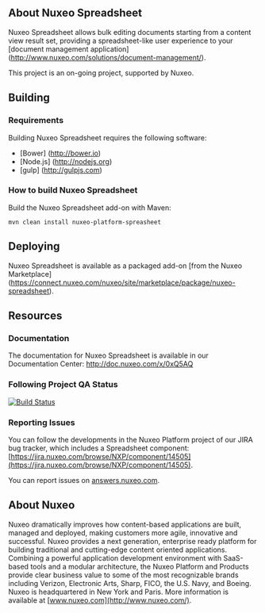 ## About Nuxeo Spreadsheet
Nuxeo Spreadsheet allows bulk editing documents starting from a content view result set, providing a spreadsheet-like user experience to your [document management application] (http://www.nuxeo.com/solutions/document-management/).

This project is an on-going project, supported by Nuxeo.

## Building
### Requirements
Building Nuxeo Spreadsheet requires the following software:
- [Bower] (http://bower.io)
- [Node.js] (http://nodejs.org)
- [gulp] (http://gulpjs.com)

### How to build Nuxeo Spreadsheet
Build the Nuxeo Spreadsheet add-on with Maven:
```
mvn clean install nuxeo-platform-spreasheet
```

## Deploying
Nuxeo Spreadsheet is available as a packaged add-on [from the Nuxeo Marketplace] (https://connect.nuxeo.com/nuxeo/site/marketplace/package/nuxeo-spreadsheet).

## Resources
### Documentation
The documentation for Nuxeo Spreadsheet is available in our Documentation Center: http://doc.nuxeo.com/x/0xQ5AQ

### Following Project QA Status

[![Build Status](https://qa.nuxeo.org/jenkins/buildStatus/icon?job=master/addons_nuxeo-platform-spreadsheet-master)](https://qa.nuxeo.org/jenkins/job/master/job/addons_nuxeo-platform-spreadsheet-master/)

### Reporting Issues
You can follow the developments in the Nuxeo Platform project of our JIRA bug tracker, which includes a Spreadsheet component: [https://jira.nuxeo.com/browse/NXP/component/14505](https://jira.nuxeo.com/browse/NXP/component/14505).

You can report issues on [answers.nuxeo.com](http://answers.nuxeo.com).

## About Nuxeo
Nuxeo dramatically improves how content-based applications are built, managed and deployed, making customers more agile, innovative and successful. Nuxeo provides a next generation, enterprise ready platform for building traditional and cutting-edge content oriented applications. Combining a powerful application development environment with SaaS-based tools and a modular architecture, the Nuxeo Platform and Products provide clear business value to some of the most recognizable brands including Verizon, Electronic Arts, Sharp, FICO, the U.S. Navy, and Boeing. Nuxeo is headquartered in New York and Paris. More information is available at [www.nuxeo.com](http://www.nuxeo.com/).
